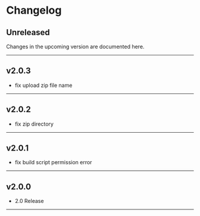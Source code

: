 # Changelog

## Unreleased
Changes in the upcoming version are documented here.

---

## v2.0.3

- fix upload zip file name

---

## v2.0.2

- fix zip directory

---

## v2.0.1

- fix build script permission error

---

## v2.0.0

- 2.0 Release

---
